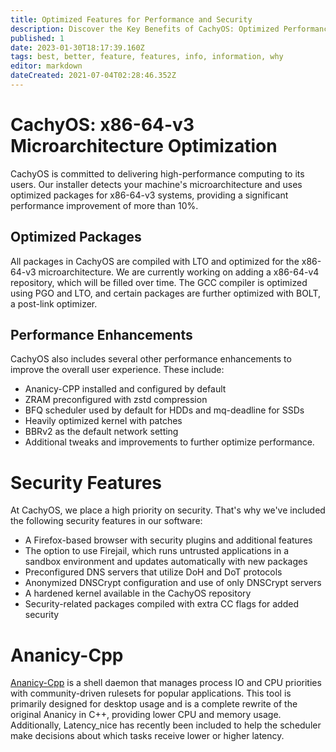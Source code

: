 ```yaml
---
title: Optimized Features for Performance and Security
description: Discover the Key Benefits of CachyOS: Optimized Performance and Enhanced Security
published: 1
date: 2023-01-30T18:17:39.160Z
tags: best, better, feature, features, info, information, why
editor: markdown
dateCreated: 2021-07-04T02:28:46.352Z
---
```


CachyOS: x86-64-v3 Microarchitecture Optimization
=================================================

CachyOS is committed to delivering high-performance computing to its users. Our installer detects your machine's microarchitecture and uses optimized packages for x86-64-v3 systems, providing a significant performance improvement of more than 10%.

Optimized Packages
------------------

All packages in CachyOS are compiled with LTO and optimized for the x86-64-v3 microarchitecture. We are currently working on adding a x86-64-v4 repository, which will be filled over time. The GCC compiler is optimized using PGO and LTO, and certain packages are further optimized with BOLT, a post-link optimizer.

Performance Enhancements
------------------------

CachyOS also includes several other performance enhancements to improve the overall user experience. These include:

*   Ananicy-CPP installed and configured by default
*   ZRAM preconfigured with zstd compression
*   BFQ scheduler used by default for HDDs and mq-deadline for SSDs
*   Heavily optimized kernel with patches
*   BBRv2 as the default network setting
*   Additional tweaks and improvements to further optimize performance.

Security Features
=================

At CachyOS, we place a high priority on security. That's why we've included the following security features in our software:

*   A Firefox-based browser with security plugins and additional features
*   The option to use Firejail, which runs untrusted applications in a sandbox environment and updates automatically with new packages
*   Preconfigured DNS servers that utilize DoH and DoT protocols
*   Anonymized DNSCrypt configuration and use of only DNSCrypt servers
*   A hardened kernel available in the CachyOS repository
*   Security-related packages compiled with extra CC flags for added security

Ananicy-Cpp
===========

[Ananicy-Cpp](https://gitlab.com/ananicy-cpp/ananicy-cpp) is a shell daemon that manages process IO and CPU priorities with community-driven rulesets for popular applications. This tool is primarily designed for desktop usage and is a complete rewrite of the original Ananicy in C++, providing lower CPU and memory usage. Additionally, Latency\_nice has recently been included to help the scheduler make decisions about which tasks receive lower or higher latency.
